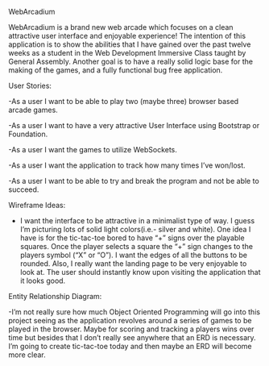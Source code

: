 WebArcadium

WebArcadium is a brand new web arcade which focuses on a clean attractive user interface and enjoyable experience! The intention of this application is to show the abilities that I have gained over the past twelve weeks as a student in the Web Development Immersive Class taught by General Assembly. Another goal is to have a really solid logic base for the making of the games, and a fully functional bug free application.



User Stories:

-As a user I want to be able to play two (maybe three) browser based arcade games.

-As a user I want to have a very attractive User Interface using Bootstrap or Foundation.

-As a user I want the games to utilize WebSockets.

-As a user I want the application to track how many times I’ve won/lost.

-As a user I want to be able to try and break the program and not be able to succeed. 



Wireframe Ideas:

- I want the interface to be attractive in a minimalist type of way. I guess I’m picturing lots of solid light colors(i.e.- silver and white). One idea I have is for the tic-tac-toe bored to have “+” signs over the playable squares. Once the player selects a square the “+” sign changes to the players symbol (“X” or “O”). I want the edges of all the buttons to be rounded. Also, I really want the landing page to be very enjoyable to look at. The user should instantly know upon visiting the application that it looks good. 

Entity Relationship Diagram:

-I’m not really sure how much Object Oriented Programming will go into this project seeing as the application revolves around a series of games to be played in the browser. Maybe for scoring and tracking a players wins over time but besides that I don’t really see anywhere that an ERD is necessary. I’m going to create tic-tac-toe today and then maybe an ERD will become more clear.